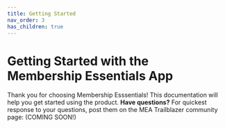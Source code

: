 ```yaml
---
title: Getting Started
nav_order: 3
has_children: true
---
```

# Getting Started with the Membership Essentials App

Thank you for choosing Membership Esssentials!  This documentation will help you get started using the product.
__Have questions?__ For quickest response to your questions, post them on the MEA Trailblazer community page: (COMING SOON!)
